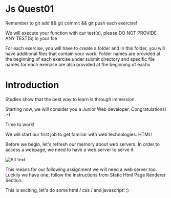 # Js Quest01

Remember to git add && git commit && git push each exercise!

We will execute your function with our test(s), please DO NOT PROVIDE ANY TEST(S) in your file

For each exercise, you will have to create a folder and in this folder, you will have additional files that contain your work. Folder names are provided at the beginning of each exercise under submit directory and specific file names for each exercise are also provided at the beginning of eachx

# Introduction
Studies show that the best way to learn is through immersion.

Starting now, we will consider you a Junior Web developer. Congratulations! :-)

Time to work!

We will start our first job to get familiar with web technologies. HTML!

Before we begin, let's refresh our memory about web servers. In order to access a webpage, we need to have a web server to serve it.


![Alt text](https://storage.googleapis.com/qwasar-public/track-web/web_server_schema.png)

This means for our following assignment we will need a web server too. Luckily we have one, follow the instructions from Static Html Page Renderer Section.

This is exciting, let's do some html / css / and javascript! :)
